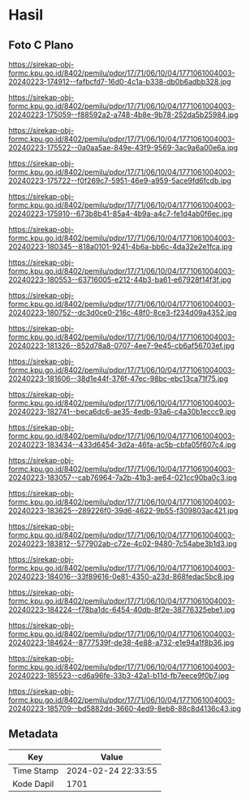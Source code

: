 # Hasil

## Foto C Plano

https://sirekap-obj-formc.kpu.go.id/8402/pemilu/pdpr/17/71/06/10/04/1771061004003-20240223-174912--fafbcfd7-16d0-4c1a-b338-db0b6adbb328.jpg

https://sirekap-obj-formc.kpu.go.id/8402/pemilu/pdpr/17/71/06/10/04/1771061004003-20240223-175059--f88592a2-a748-4b8e-9b78-252da5b25984.jpg

https://sirekap-obj-formc.kpu.go.id/8402/pemilu/pdpr/17/71/06/10/04/1771061004003-20240223-175522--0a0aa5ae-849e-43f9-9569-3ac9a6a00e6a.jpg

https://sirekap-obj-formc.kpu.go.id/8402/pemilu/pdpr/17/71/06/10/04/1771061004003-20240223-175722--f0f269c7-5951-46e9-a959-5ace9fd6fcdb.jpg

https://sirekap-obj-formc.kpu.go.id/8402/pemilu/pdpr/17/71/06/10/04/1771061004003-20240223-175910--673b8b41-85a4-4b9a-a4c7-fe1d4ab0f6ec.jpg

https://sirekap-obj-formc.kpu.go.id/8402/pemilu/pdpr/17/71/06/10/04/1771061004003-20240223-180345--818a0101-9241-4b6a-bb6c-4da32e2e1fca.jpg

https://sirekap-obj-formc.kpu.go.id/8402/pemilu/pdpr/17/71/06/10/04/1771061004003-20240223-180553--63716005-e212-44b3-ba61-e67928f14f3f.jpg

https://sirekap-obj-formc.kpu.go.id/8402/pemilu/pdpr/17/71/06/10/04/1771061004003-20240223-180752--dc3d0ce0-216c-48f0-8ce3-f234d09a4352.jpg

https://sirekap-obj-formc.kpu.go.id/8402/pemilu/pdpr/17/71/06/10/04/1771061004003-20240223-181326--852d78a8-0707-4ee7-9e45-cb6af56703ef.jpg

https://sirekap-obj-formc.kpu.go.id/8402/pemilu/pdpr/17/71/06/10/04/1771061004003-20240223-181606--38d1e44f-376f-47ec-98bc-ebc13ca71f75.jpg

https://sirekap-obj-formc.kpu.go.id/8402/pemilu/pdpr/17/71/06/10/04/1771061004003-20240223-182741--beca6dc6-ae35-4edb-93a6-c4a30b1eccc9.jpg

https://sirekap-obj-formc.kpu.go.id/8402/pemilu/pdpr/17/71/06/10/04/1771061004003-20240223-183434--433d6454-3d2a-46fa-ac5b-cbfa05f607c4.jpg

https://sirekap-obj-formc.kpu.go.id/8402/pemilu/pdpr/17/71/06/10/04/1771061004003-20240223-183057--cab76964-7a2b-41b3-ae64-021cc90ba0c3.jpg

https://sirekap-obj-formc.kpu.go.id/8402/pemilu/pdpr/17/71/06/10/04/1771061004003-20240223-183625--289226f0-39d6-4622-9b55-f309803ac421.jpg

https://sirekap-obj-formc.kpu.go.id/8402/pemilu/pdpr/17/71/06/10/04/1771061004003-20240223-183812--577902ab-c72e-4c02-9480-7c54abe3b1d3.jpg

https://sirekap-obj-formc.kpu.go.id/8402/pemilu/pdpr/17/71/06/10/04/1771061004003-20240223-184016--33f89616-0e81-4350-a23d-868fedac5bc8.jpg

https://sirekap-obj-formc.kpu.go.id/8402/pemilu/pdpr/17/71/06/10/04/1771061004003-20240223-184224--f78ba1dc-6454-40db-8f2e-38776325ebe1.jpg

https://sirekap-obj-formc.kpu.go.id/8402/pemilu/pdpr/17/71/06/10/04/1771061004003-20240223-184624--8777539f-de38-4e88-a732-e1e94a1f8b36.jpg

https://sirekap-obj-formc.kpu.go.id/8402/pemilu/pdpr/17/71/06/10/04/1771061004003-20240223-185523--cd6a96fe-33b3-42a1-b11d-fb7eece9f0b7.jpg

https://sirekap-obj-formc.kpu.go.id/8402/pemilu/pdpr/17/71/06/10/04/1771061004003-20240223-185709--bd5882dd-3660-4ed9-8eb8-88c8d4136c43.jpg


## Metadata

| Key        | Value               |
| ---------- | ------------------- |
| Time Stamp | 2024-02-24 22:33:55 |
| Kode Dapil | 1701                |



